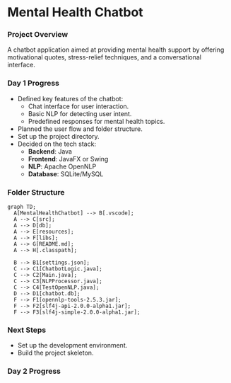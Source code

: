 # Mental Health Chatbot

### Project Overview

A chatbot application aimed at providing mental health support by offering motivational quotes, stress-relief techniques, and a conversational interface.

### Day 1 Progress

- Defined key features of the chatbot:
  - Chat interface for user interaction.
  - Basic NLP for detecting user intent.
  - Predefined responses for mental health topics.
- Planned the user flow and folder structure.
- Set up the project directory.
- Decided on the tech stack:
  - **Backend**: Java
  - **Frontend**: JavaFX or Swing
  - **NLP**: Apache OpenNLP
  - **Database**: SQLite/MySQL

### Folder Structure

```mermaid
graph TD;
  A[MentalHealthChatbot] --> B[.vscode];
  A --> C[src];
  A --> D[db];
  A --> E[resources];
  A --> F[libs];
  A --> G[README.md];
  A --> H[.classpath];

  B --> B1[settings.json];
  C --> C1[ChatbotLogic.java];
  C --> C2[Main.java];
  C --> C3[NLPProcessor.java];
  C --> C4[TestOpenNLP.java];
  D --> D1[chatbot.db];
  F --> F1[opennlp-tools-2.5.3.jar];
  F --> F2[slf4j-api-2.0.0-alpha1.jar];
  F --> F3[slf4j-simple-2.0.0-alpha1.jar];
```

### Next Steps

- Set up the development environment.
- Build the project skeleton.

### Day 2 Progress
